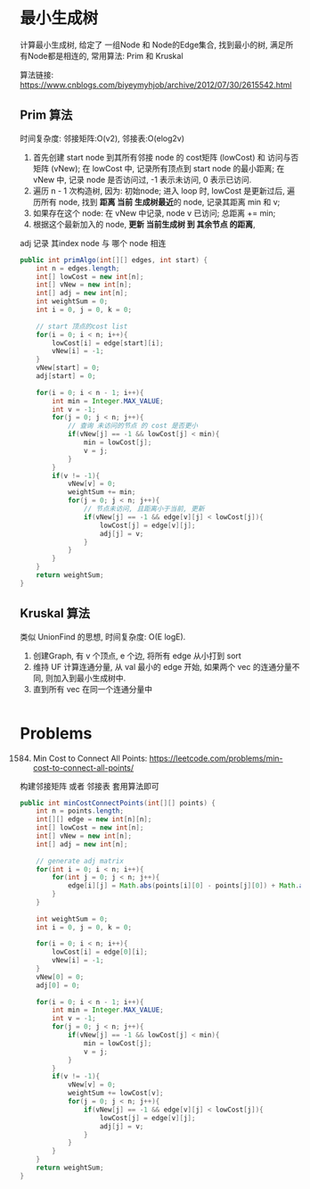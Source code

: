 # 最小生成树
计算最小生成树, 给定了 一组Node 和 Node的Edge集合, 找到最小的树, 满足所有Node都是相连的, 常用算法: Prim 和 Kruskal

算法链接: https://www.cnblogs.com/biyeymyhjob/archive/2012/07/30/2615542.html

## Prim 算法
时间复杂度: 邻接矩阵:O(v2), 邻接表:O(elog2v)
1. 首先创建 start node 到其所有邻接 node 的 cost矩阵 (lowCost) 和 访问与否矩阵 (vNew); 在 lowCost 中, 记录所有顶点到 start node 的最小距离; 在 vNew 中, 记录 node 是否访问过, -1 表示未访问, 0 表示已访问.
2. 遍历 n - 1 次构造树, 因为: 初始node; 进入 loop 时, lowCost 是更新过后, 遍历所有 node, 找到 **距离 当前 生成树最近**的 node, 记录其距离 min 和 v;
3. 如果存在这个 node: 在 vNew 中记录, node v 已访问; 总距离 += min;
4. 根据这个最新加入的 node, **更新 当前生成树 到 其余节点 的距离**, 

adj 记录 其index node 与 哪个 node 相连

```java
public int primAlgo(int[][] edges, int start) {
    int n = edges.length;
    int[] lowCost = new int[n];
    int[] vNew = new int[n];
    int[] adj = new int[n];
    int weightSum = 0;
    int i = 0, j = 0, k = 0;
    
    // start 顶点的cost list
    for(i = 0; i < n; i++){
        lowCost[i] = edge[start][i];
        vNew[i] = -1; 
    }
    vNew[start] = 0;
    adj[start] = 0;
    
    for(i = 0; i < n - 1; i++){
        int min = Integer.MAX_VALUE;
        int v = -1;
        for(j = 0; j < n; j++){
            // 查询 未访问的节点 的 cost 是否更小
            if(vNew[j] == -1 && lowCost[j] < min){
                min = lowCost[j];
                v = j;
            }
        }
        if(v != -1){
            vNew[v] = 0;
            weightSum += min;
            for(j = 0; j < n; j++){
                // 节点未访问, 且距离小于当前, 更新
                if(vNew[j] == -1 && edge[v][j] < lowCost[j]){
                    lowCost[j] = edge[v][j];
                    adj[j] = v;
                }
            }
        }
    }   
    return weightSum;
}

```



## Kruskal 算法
类似 UnionFind 的思想, 时间复杂度: O(E logE).
1. 创建Graph, 有 v 个顶点, e 个边, 将所有 edge 从小打到 sort
2. 维持 UF 计算连通分量, 从 val 最小的 edge 开始, 如果两个 vec 的连通分量不同, 则加入到最小生成树中.
3. 直到所有 vec 在同一个连通分量中

```java

```


# Problems
1584. Min Cost to Connect All Points: https://leetcode.com/problems/min-cost-to-connect-all-points/

构建邻接矩阵 或者 邻接表 套用算法即可


```java
public int minCostConnectPoints(int[][] points) {
    int n = points.length;
    int[][] edge = new int[n][n];
    int[] lowCost = new int[n];
    int[] vNew = new int[n];
    int[] adj = new int[n];
    
    // generate adj matrix
    for(int i = 0; i < n; i++){
        for(int j = 0; j < n; j++){
            edge[i][j] = Math.abs(points[i][0] - points[j][0]) + Math.abs(points[i][1] - points[j][1]);
        }
    }
    
    int weightSum = 0;
    int i = 0, j = 0, k = 0;
    
    for(i = 0; i < n; i++){
        lowCost[i] = edge[0][i];
        vNew[i] = -1; 
    }
    vNew[0] = 0;
    adj[0] = 0;
    
    for(i = 0; i < n - 1; i++){
        int min = Integer.MAX_VALUE;
        int v = -1;
        for(j = 0; j < n; j++){
            if(vNew[j] == -1 && lowCost[j] < min){
                min = lowCost[j];
                v = j;
            }
        }
        if(v != -1){
            vNew[v] = 0;
            weightSum += lowCost[v];
            for(j = 0; j < n; j++){
                if(vNew[j] == -1 && edge[v][j] < lowCost[j]){
                    lowCost[j] = edge[v][j];
                    adj[j] = v;
                }
            }
        }
    }   
    return weightSum;
}
```

